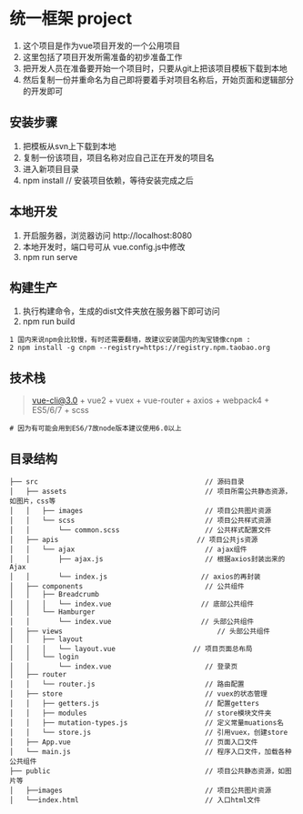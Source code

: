 ﻿# 统一框架 project

1. 这个项目是作为vue项目开发的一个公用项目
2. 这里包括了项目开发所需准备的初步准备工作
3. 把开发人员在准备要开始一个项目时，只要从git上把该项目模板下载到本地
4. 然后复制一份并重命名为自己即将要着手对项目名称后，开始页面和逻辑部分的开发即可

## 安装步骤 ##

1. 把模板从svn上下载到本地
2. 复制一份该项目，项目名称对应自己正在开发的项目名
3. 进入新项目目录
4. npm install         // 安装项目依赖，等待安装完成之后

## 本地开发 ##

1. 开启服务器，浏览器访问 http://localhost:8080
2. 本地开发时，端口号可从 vue.config.js中修改
3. npm run serve

## 构建生产 ##

1. 执行构建命令，生成的dist文件夹放在服务器下即可访问
2. npm run build

``` 注
1 国内来说npm会比较慢，有时还需要翻墙，故建议安装国内的淘宝镜像cnpm :
2 npm install -g cnpm --registry=https://registry.npm.taobao.org
```


## 技术栈

> vue-cli@3.0 + vue2 + vuex + vue-router + axios + webpack4 + ES5/6/7 + scss

```` 注
# 因为有可能会用到ES6/7故node版本建议使用6.0以上
````


## 目录结构
```
├── src                                         // 源码目录
│   ├── assets                                  // 项目所需公共静态资源，如图片，css等
│   │   ├── images                              // 项目公共图片资源
│   │   └── scss                                // 项目公共样式资源
│   │       └── common.scss                     // 公共样式配置文件
│   ├── apis                                  // 项目公共js资源
│   │   └── ajax                                // ajax组件
│   │       ├── ajax.js                         // 根据axios封装出来的Ajax
│   │       └── index.js                       // axios的再封装
│   ├── components                              // 公共组件
│   │   ├── Breadcrumb
│   │   │   └── index.vue                      // 底部公共组件
│   │   └── Hamburger
│   │       └── index.vue                      // 头部公共组件
│   ├── views                                      // 头部公共组件
│   │   ├── layout
│   │   │   └── layout.vue                   // 项目页面总布局
│   │   └── login
│   │       └── index.vue                       // 登录页
│   ├── router
│   │   └── router.js                           // 路由配置
│   ├── store                                   // vuex的状态管理
│   │   ├── getters.js                          // 配置getters
│   │   ├── modules                             // store模块文件夹
│   │   ├── mutation-types.js                   // 定义常量muations名
│   │   └── store.js                            // 引用vuex，创建store
│   ├── App.vue                                 // 页面入口文件
│   └── main.js                                 // 程序入口文件，加载各种公共组件
├── public                                      // 项目公共静态资源，如图片等
│   ├──images                                   // 项目公共图片资源
│   └──index.html                               // 入口html文件
```
